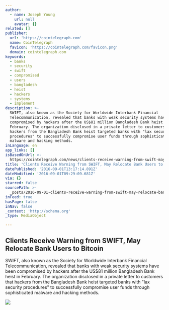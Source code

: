 ```yaml
---
author:
  - name: Joseph Young
    url: null
    avatar: {}
related: []
publisher:
  url: 'https://cointelegraph.com'
  name: CoinTelegraph
  favicon: 'https://cointelegraph.com/favicon.png'
  domain: cointelegraph.com
keywords:
  - banks
  - security
  - swift
  - compromised
  - users
  - bangladesh
  - heist
  - hackers
  - systems
  - implement
description: >-
  SWIFT, also known as the Society for Worldwide Interbank Financial
  Telecommunication, revealed that banks with weak security systems have been
  compromised by hackers after the US$81 million Bangladesh Bank heist in
  February. The organization disclosed in a private letter to customers that
  hackers from the Bangladesh Bank heist targeted banks with "lax security
  procedures" to successfully compromise user funds through sophisticated
  malware and hacking methods.
inLanguage: en
app_links: []
isBasedOnUrl: >-
  https://cointelegraph.com/news/clients-receive-warning-from-swift-may-relocate-bank-users-to-bitcoin
title: 'Clients Receive Warning from SWIFT, May Relocate Bank Users to Bitcoin'
datePublished: '2016-09-01T13:17:14.891Z'
dateModified: '2016-09-01T09:29:09.681Z'
via: {}
starred: false
sourcePath: >-
  _posts/2016-09-01-clients-receive-warning-from-swift-may-relocate-bank-users.md
inFeed: true
hasPage: false
inNav: false
_context: 'http://schema.org'
_type: MediaObject

---
```

<article style=""><h1>Clients Receive Warning from SWIFT, May Relocate Bank Users to Bitcoin</h1><p>SWIFT, also known as the Society for Worldwide Interbank Financial Telecommunication, revealed that banks with weak security systems have been compromised by hackers after the US$81 million Bangladesh Bank heist in February. The organization disclosed in a private letter to customers that hackers from the Bangladesh Bank heist targeted banks with "lax security procedures" to successfully compromise user funds through sophisticated malware and hacking methods.</p><img src="https://cointelegraph.com/images/725_Ly9jb2ludGVsZWdyYXBoLmNvbS9zdG9yYWdlL3VwbG9hZHMvdmlldy9jYmZlZTIxODYxODYyZjA2NWRmMWMyNThkMDYyZDA3MS5qcGc=.jpg" /></article>